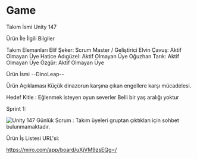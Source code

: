 # Game
Takım İsmi
Unity 147

Ürün İle İlgili Bilgiler

Takım Elemanları
Elif Şeker: Scrum Master / Geliştirici
Elvin Çavuş: Aktif Olmayan Üye
Hatice Adıgüzel: Aktif Olmayan Üye
Oğuzhan Tarık: Aktif Olmayan Üye
Özgür: Aktif Olmayan Üye

Ürün İsmi
--DinoLeap--

Ürün Açıklaması
Küçük dinazorun karşına çıkan engellere karşı mücadelesi.

Hedef Kitle
:
Eğlenmek isteyen  oyun severler
Belli bir yaş aralığı yoktur

Sprint 1:


![Unity 147](https://github.com/ElifSeker1/Game/assets/115024169/50590dfd-f347-4ba4-99b3-89f072a611e2)
Günlük Scrum : Takım üyeleri gruptan çıktıkları için sohbet bulunmamaktadır.

Ürün İş Listesi URL'si:

https://miro.com/app/board/uXjVM9zsEQg=/
